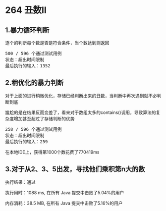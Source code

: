 <!--
 * @Descripttion: 
 * @version: 
 * @Author: 32353
 * @Date: 2021-04-11 12:01:39
 * @LastEditors: 32353
 * @LastEditTime: 2021-04-11 12:01:51
-->

# 264 丑数Ⅱ

## 1.暴力循环判断

逐个的判断每个数是否是符合条件，当个数达到则返回

<pre>
500 / 596 个通过测试用例
状态：超出时间限制
最后执行的输入：1352
</pre>

## 2.稍优化的暴力判断

对于上面的进行稍微优化，存储已经判断出来的丑数，当判断中再次遇到就不必判断到底

尴尬的是在结果反而变差了，看来对于数组太多的contains()调用，导致算法的复杂度增加甚至超过了存储判断的优势

<pre>
258 / 596 个通过测试用例
状态：超出时间限制
最后执行的输入：259
</pre>

在本地IDE上，获得第1000个数花费了770419ms

## 3.对于从2、3、5出发，寻找他们乘积第n大的数

执行结果：通过

执行用时：1088 ms, 在所有 Java 提交中击败了5.04%的用户

内存消耗：38.5 MB, 在所有 Java 提交中击败了5.16%的用户
